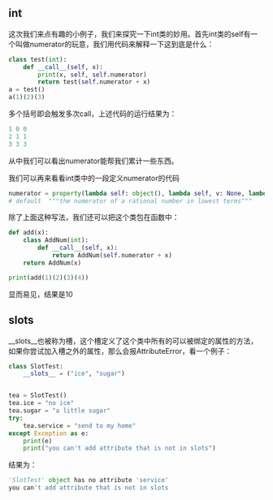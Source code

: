 ## int

这次我们来点有趣的小例子，我们来探究一下int类的妙用。首先int类的self有一个叫做numerator的玩意，我们用代码来解释一下这到底是什么：
```python
class test(int):
	def __call__(self, x):
		print(x, self, self.numerator)
		return test(self.numerator + x)
a = test()
a(1)(2)(3)
```
多个括号即会触发多次call，上述代码的运行结果为：
```python
1 0 0
2 1 1
3 3 3
```
从中我们可以看出numerator能帮我们累计一些东西。

我们可以再来看看int类中的一段定义numerator的代码
```python
numerator = property(lambda self: object(), lambda self, v: None, lambda self: None) 
# default  """the numerator of a rational number in lowest terms"""
```
除了上面这种写法，我们还可以把这个类包在函数中：
```python
def add(x):
    class AddNum(int):
        def __call__(self, x):
            return AddNum(self.numerator + x)
    return AddNum(x)

print(add(1)(2)(3)(4))
```
显而易见，结果是10

## __slots__

__slots__也被称为槽，这个槽定义了这个类中所有的可以被绑定的属性的方法，如果你尝试加入槽之外的属性，那么会报AttributeError，看一个例子：
```python
class SlotTest:
    __slots__ = ("ice", "sugar")


tea = SlotTest()
tea.ice = "no ice"
tea.sugar = "a little sugar"
try:
    tea.service = "send to my home"
except Exception as e:
	print(e)
	print("you can't add attribute that is not in slots")
```
结果为：
```python
'SlotTest' object has no attribute 'service'
you can't add attribute that is not in slots
```
<!--stackedit_data:
eyJoaXN0b3J5IjpbLTIwMTQyNTA2NjldfQ==
-->